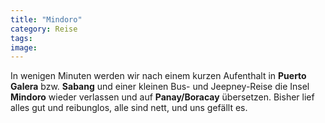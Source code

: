```yaml
---
title: "Mindoro"
category: Reise
tags: 
image: 
---
```


In wenigen Minuten werden wir nach einem kurzen Aufenthalt in **Puerto Galera** bzw. **Sabang** und einer kleinen Bus- und Jeepney-Reise die Insel **Mindoro** wieder verlassen und auf **Panay/Boracay** übersetzen. Bisher lief alles gut und reibunglos, alle sind nett, und uns gefällt es.